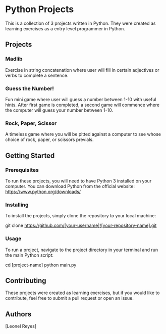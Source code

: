 # **Python Projects**

This is a collection of 3 projects written in Python. They were created as learning exercises as a entry level programmer in Python.

## **Projects**

### **Madlib**

Exercise in string concatenation where user will fill in certain adjectives or verbs to complete a sentence.

### **Guess the Number!**

Fun mini game where user will guess a number between 1-10 with useful hints. After first game is completed, a second game will commence where the computer will guess your number between 1-10.

### **Rock, Paper, Scissor**

A timeless game where you will be pitted against a computer to see whose choice of rock, paper, or scissors previals.

## **Getting Started**

### **Prerequisites**

To run these projects, you will need to have Python 3 installed on your computer. You can download Python from the official website: https://www.python.org/downloads/

### **Installing**

To install the projects, simply clone the repository to your local machine:

git clone https://github.com/[your-username]/[your-repository-name].git

### **Usage**

To run a project, navigate to the project directory in your terminal and run the main Python script:

cd [project-name]
python main.py

## **Contributing**

These projects were created as learning exercises, but if you would like to contribute, feel free to submit a pull request or open an issue.

## **Authors**

[Leonel Reyes]

